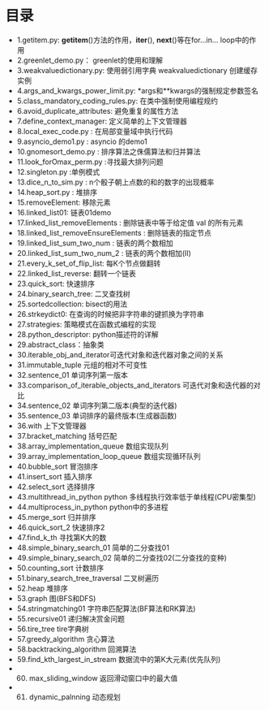 # 目录

* 1.getitem.py: __getitem__()方法的作用，__iter__(), __next__()等在for...in... loop中的作用
* 2.greenlet_demo.py： greenlet的使用和理解
* 3.weakvaluedictionary.py: 使用弱引用字典 weakvaluedictionary 创建缓存实例
* 4.args_and_kwargs_power_limit.py: *args和**kwargs的强制规定参数签名
* 5.class_mandatory_coding_rules.py:  在类中强制使用编程规约
* 6.avoid_duplicate_attributes: 避免重复的属性方法
* 7.define_context_manager: 定义简单的上下文管理器
* 8.local_exec_code.py : 在局部变量域中执行代码
* 9.asyncio_demo1.py : asyncio 的demo1
* 10.gnomesort_demo.py : 排序算法之侏儒算法和归并算法
* 11.look_forOmax_perm.py :寻找最大排列问题
* 12.singleton.py :单例模式
* 13.dice_n_to_sim.py : n个骰子朝上点数的和的数字的出现概率
* 14.heap_sort.py : 堆排序
* 15.removeElement: 移除元素
* 16.linked_list01: 链表01demo
* 17.linked_list_removeElements : 删除链表中等于给定值 val 的所有元素
* 18.linked_list_removeEnsureElements : 删除链表的指定节点
* 19.linked_list_sum_two_num : 链表的两个数相加
* 20.linked_list_sum_two_num_2 : 链表的两个数相加(II)
* 21.every_k_set_of_flip_list: 每K个节点做翻转
* 22.linked_list_reverse: 翻转一个链表
* 23.quick_sort: 快速排序
* 24.binary_search_tree: 二叉查找树
* 25.sortedcollection: bisect的用法
* 26.strkeydict0: 在查询的时候把非字符串的键抓换为字符串
* 27.strategies: 策略模式在函数式编程的实现
* 28.python_descriptor: python描述符的详解
* 29.abstract_class：抽象类
* 30.iterable_obj_and_iterator可迭代对象和迭代器对象之间的关系
* 31.immutable_tuple 元组的相对不可变性
* 32.sentence_01 单词序列第一版本
* 33.comparison_of_iterable_objects_and_iterators 可迭代对象和迭代器的对比
* 34.sentence_02 单词序列第二版本(典型的迭代器)
* 35.sentence_03 单词排序的最终版本(生成器函数)
* 36.with 上下文管理器
* 37.bracket_matching 括号匹配
* 38.array_implementation_queue 数组实现队列
* 39.array_implementation_loop_queue 数组实现循环队列
* 40.bubble_sort 冒泡排序
* 41.insert_sort 插入排序
* 42.select_sort 选择排序
* 43.multithread_in_python python 多线程执行效率低于单线程(CPU密集型)
* 44.multiprocess_in_python python中的多进程
* 45.merge_sort 归并排序
* 46.quick_sort_2 快速排序2
* 47.find_k_th 寻找第K大的数
* 48.simple_binary_search_01 简单的二分查找01
* 49.simple_binary_search_02 简单的二分查找02(二分查找的变种)
* 50.counting_sort 计数排序
* 51.binary_search_tree_traversal 二叉树遍历
* 52.heap 堆排序
* 53.graph 图(BFS和DFS)
* 54.stringmatching01 字符串匹配算法(BF算法和RK算法)
* 55.recursive01 递归解决赏金问题
* 56.tire_tree tire字典树
* 57.greedy_algorithm 贪心算法
* 58.backtracking_algorithm 回溯算法
* 59.find_kth_largest_in_stream 数据流中的第K大元素(优先队列)
* 60. max_sliding_window 返回滑动窗口中的最大值
* 61. dynamic_palnning 动态规划